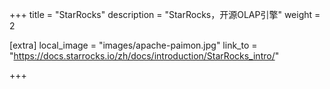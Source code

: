 +++
title = "StarRocks"
description = "StarRocks，开源OLAP引擎"
weight = 2

[extra]
local_image = "images/apache-paimon.jpg"
link_to = "https://docs.starrocks.io/zh/docs/introduction/StarRocks_intro/"

+++

